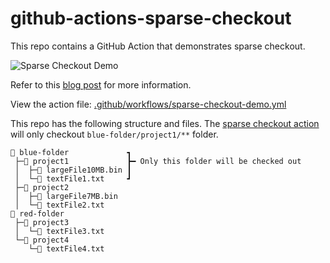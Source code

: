 # github-actions-sparse-checkout

This repo contains a GitHub Action that demonstrates sparse checkout.

![Sparse Checkout Demo](https://github.com/dusklight/github-actions-sparse-checkout/workflows/Sparse%20Checkout%20Demo/badge.svg?branch=main)

Refer to this [blog post](https://blog.dusklight.com/2021/01/github-actions-sparse-checkout.html) for more information.

View the action file: [.github/workflows/sparse-checkout-demo.yml](https://github.com/dusklight/github-actions-demo/blob/main/.github/workflows/sparse-checkout-demo.yml)

This repo has the following structure and files.  The [sparse checkout action](https://github.com/dusklight/github-actions-demo/runs/1798956420?check_suite_focus=true#step:10:5) will only checkout `blue-folder/project1/**` folder.

```
📂 blue-folder             ┓
 ├─📂 project1             ┣━ Only this folder will be checked out
 │  ├─📄 largeFile10MB.bin ┃
 │  └─📄 textFile1.txt     ┛
 ├─📂 project2
 │  ├─📄 largeFile7MB.bin
 │  └─📄 textFile2.txt
📂 red-folder
 ├─📂 project3
 │  └─📄 textFile3.txt
 └─📂 project4
    └─📄 textFile4.txt
```
